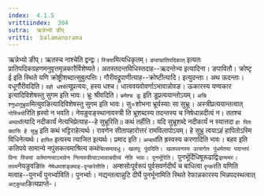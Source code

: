 ```yaml
---
index:  4.1.5
vrittiindex:  304
sutra:  ऋन्नेभ्यो ङीप्
vritti:  balamanorama 
---
```


ऋन्नेभ्यो ङीप्। ऋतस्च नाश्चेति द्वन्द्वः। `स्त्रिया`मित्यधिकृतम्। `ङ्याप्प्रातिपदिकात्` इत्यतः प्रातिपदिकग्रहणमनुवृत्तमृन्नकारैर्विशेष्यते। अतस्तदन्तविधिस्तदाह--ऋदन्तेभ्य इत्यादिना। ङपावितौ। क्रोष्टृ ई इति स्थिते यणि क्रोष्ट्रीशब्दात्सुबुत्पत्तिः। गौरीवद्रूपाणीत्याह--क्रोष्टीत्यादि। इत्युदन्ताः। अथ ऊदन्ताः। वधूर्गौरीवदिति। `वहो धश्चे`त्यूप्रत्ययः, हस्य धश्च। धात्ववयवोवर्णाऽभावान्नोवङ। ऊकारस्य यण्वकार इत्यादिविशेषस्तु सुगम इति भावः। भ्रूः श्रीवदिति। `भ्रमेश्च डूः` इति डूप्रत्ययान्तोऽयम्। `अचि श्नुधातुभ्रुवा`मित्युवङित्यादिविशेषस्तु सुगम इति भावः। सु=शोभना भ्रूर्यस्याः सा सुभ्रूः। अस्त्रीप्रत्ययान्तत्वात् `गोस्त्रियो`रिति ह्रस्वो न भवति। नेयङुवङ्स्थानावस्त्री ति भ्रूशब्दस्य तदन्तस्य च निषेधान्नदीत्वं न। ततश्च `अम्वार्थे`त्यादि नदीकार्यं नेत्यभिप्रेत्याह--हे सुभ्रूरिति॥ कथं तर्हीति। यदि सुभ्रूशब्दे नदीकार्यं न स्यात्तदा `हा पितः क्वासि हे सुभ्रु` इति कथं भट्टिराहेत्यर्थः। रावणेन सीतापहारोत्तरं रामविलापोऽयम्। हे सुभ्रु त्वयाऽहं हापितोऽस्मि विधिनेत्यर्थः। `हापित` इत्यस्य त्याजित इत्यर्थः। प्रमाद इति। `अम्बार्थे`ति ह्रस्वस्य करणादिति भावः। बहव इति कतिपये सामान्ये नपुंसकत्वमाश्रित्य कथं`चित्समादधुः। खलपूः पुंवदिति। खलपवनस्य उत्सर्गतः पुंधर्मतया पदान्तरं विना स्त्रियां वर्तमानत्वाऽभावेन नित्यस्त्रीत्वाऽभावान्नदीत्वं नेति भावः। पुनर्भूरिति। `पुनर्भूर्दिधिषूरूढाद्विः` इत्यमरः। तस्य `नेयङुवङि`ति नेषेधमाशङ्क्याह-दृन्करेतीति। `अम्शसोःपूर्वरूपं पूर्वसवर्णदीर्घं च बाधित्वा `दृन्करे`ति यणिति मत्वाह--पुनर्भ्वं पुनर्भ्वाविति। पुनर्भ्वाः। नद्यन्तत्वान्नुटि दीर्घे पुनर्भूनामिति स्थिते रेफान्नकारस्य भिन्नपदस्थत्वात् `अट्कुप्वा`ङित्यप्राप्ते-।

